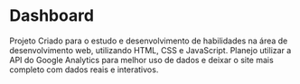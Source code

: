 # Dashboard

Projeto Criado para o estudo e desenvolvimento de habilidades na área de desenvolvimento web, utilizando HTML, CSS e JavaScript. Planejo utilizar a API do Google Analytics para melhor uso de dados e deixar o site mais completo com dados reais e interativos.
